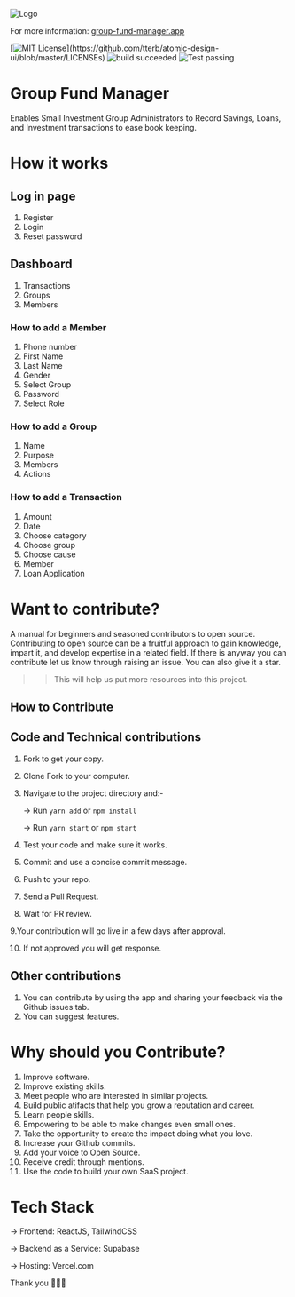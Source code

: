![Logo](public/logo192.png)

For more information: [group-fund-manager.app](https://group-fund-manager.vercel.app)

[![MIT License](https://img.shields.io/apm/l/atomic-design-ui.svg?)](https://github.com/tterb/atomic-design-ui/blob/master/LICENSEs)
![build succeeded](https://img.shields.io/badge/build-succeeded-brightgreen.svg)
![Test passing](https://img.shields.io/badge/Tests-passing-brightgreen.svg)

# Group Fund Manager

Enables Small Investment Group Administrators to Record Savings, Loans, and Investment transactions to ease book keeping.

# How it works

## Log in page

1. Register
2. Login
3. Reset password

## Dashboard

1. Transactions
2. Groups
3. Members

### How to add a Member

1. Phone number
2. First Name
3. Last Name
4. Gender
5. Select Group
6. Password
7. Select Role

### How to add a Group

1. Name
2. Purpose
3. Members
4. Actions

### How to add a Transaction

1. Amount
2. Date
3. Choose category
4. Choose group
5. Choose cause
6. Member
7. Loan Application

# Want to contribute?

A manual for beginners and seasoned contributors to open source.
Contributing to open source can be a fruitful approach to gain knowledge, impart it, and develop expertise in a related field.
If there is anyway you can contribute let us know through raising an issue. You can also give it a star.

>> This will help us put more resources into this project.

## How to Contribute

## Code and Technical contributions

1. Fork to get your copy.
2. Clone Fork to your computer.
3. Navigate to the project directory and:-

    → Run ``yarn add`` or ``npm install``

    → Run ``yarn start`` or ``npm start``

4. Test your code and make sure it works.
5. Commit and use a concise commit message.
6. Push to your repo.
7. Send a Pull Request.
8. Wait for PR review.

9.Your contribution will go live in a few days after approval.

10. If not approved you will get response.

## Other contributions

1. You can contribute by using the app and sharing your feedback via the Github issues tab.
3. You can suggest features.

# Why should you Contribute?

1. Improve software.
2. Improve existing skills.
3. Meet people who are interested in similar projects.
4. Build public atifacts that help you grow a reputation and career.
5. Learn people skills.
6. Empowering to be able to make changes even small ones.
7. Take the opportunity to create the impact doing what you love.
8. Increase your Github commits.
9. Add your voice to Open Source.
10. Receive credit through mentions.
11. Use the code to build your own SaaS project.

# Tech Stack

→ Frontend: ReactJS, TailwindCSS

→ Backend as a Service: Supabase

→ Hosting: Vercel.com

Thank you 🙂👍🏽



